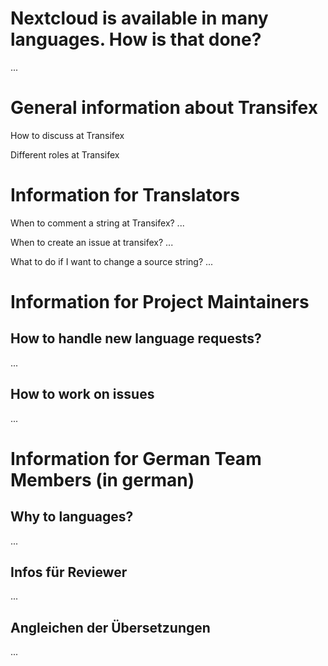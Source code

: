 # Nextcloud is available in many languages. How is that done?
...

# General information about Transifex
How to discuss at Transifex

Different roles at Transifex

# Information for Translators
When to comment a string at Transifex?
...

When to create an issue at transifex?
...

What to do if I want to change a source string?
...

# Information for Project Maintainers
## How to handle new language requests?
...

## How to work on issues
...

# Information for German Team Members (in german)
## Why to languages?
...
## Infos für Reviewer
...
## Angleichen der Übersetzungen
...
